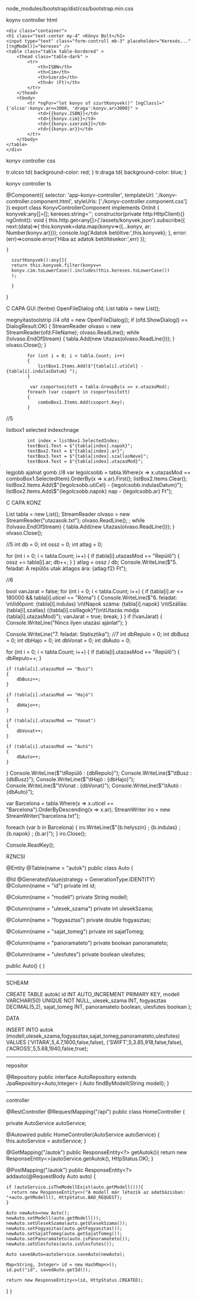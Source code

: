 node_modules/bootstrap/dist/css/bootstrap.min.css

koynv controller html

    <div class="container">
    <h1 class="text-center my-4" >Könyv Bolt</h1>
    <input type="text" class="form-controll mb-3" placeholder="Keresés..." [(ngModel)]="kereses" />
    <table class="table table-bordered" >
        <thead class="table-dark" >
            <tr>    
                <th>ISBN</th>
                <th>Cím</th>
                <th>Szerző</th>
                <th>Ár (Ft)</th>
            </tr>
        </thead>
        <tbody>
            <tr *ngFor="let konyv of szurtKonyvek()" [ngClass]="{'olcso':konyv.ar<=3000, 'draga':konyv.ar>3000}" >
                <td>{{konyv.ISBN}}</td>
                <td>{{konyv.cim}}</td>
                <td>{{konyv.szerzok}}</td>
                <td>{{konyv.ar}}</td>
            </tr>
        </tbody>
    </table>
    </div>



konyv controller css

tr.olcso td{
    background-color: red;
}
tr.draga td{
    background-color: blue;
}



konyv controller ts

@Component({
  selector: 'app-konyv-controller',
  templateUrl: './konyv-controller.component.html',
  styleUrls: ['./konyv-controller.component.css']
})
export class KonyvControllerComponent implements OnInit {
  konyvek:any[]=[];
  kereses:string='';
  constructor(private http:HttpClient){}
  ngOnInit(): void {
    this.http.get<any[]>('/assets/konyvek.json').subscribe({
      next:(data)=>{
        this.konyvek=data.map(konyv=>({...konyv, ar: Number(konyv.ar)}));
        console.log('Adatok betöltve:',this.konyvek);
      },
      error:(err)=>console.error('Hiba az adatok betöltésekor:',err)
    });
 
    }
   
      szurtKonyvek():any[]{
      return this.konyvek.filter(konyv=>
      konyv.cim.toLowerCase().includes(this.kereses.toLowerCase())
      );

      }
  }


C CAPA GUI
(fentre)
 OpenFileDialog ofd;
 List<Utazas> tabla = new List<Utazas>();

 megnyitastoolstrip
             //4
            ofd = new OpenFileDialog();
            if (ofd.ShowDialog() == DialogResult.OK) { 
            StreamReader olvaso = new StreamReader(ofd.FileName);
                olvaso.ReadLine();
                while (!olvaso.EndOfStream)
                {
                    tabla.Add(new Utazas(olvaso.ReadLine()));
                }
                olvaso.Close();
            }

            for (int i = 0; i < tabla.Count; i++)
            {
                listBox1.Items.Add($"{tabla[i].utiCel} - {tabla[i].indulasDatum} ");
            }

             var csoportositott = tabla.GroupBy(x => x.utazasMod);
            foreach (var csoport in csoportositott)
            {
                comboBox1.Items.Add(csoport.Key);
            }


//5

listbox1 selected indexchnage

            int index = listBox1.SelectedIndex;
            textBox1.Text = $"{tabla[index].napok}";
            textBox2.Text = $"{tabla[index].ar}";
            textBox3.Text = $"{tabla[index].szallasNeve}";
            textBox4.Text = $"{tabla[index].utazasMod}";


legjobb ajalnat gomb
            //8
            var legolcsobb = tabla.Where(x => x.utazasMod == comboBox1.SelectedItem).OrderBy(x => x.ar).First();
            listBox2.Items.Clear();
            listBox2.Items.Add($"{legolcsobb.utiCel} - {legolcsobb.indulasDatum}");
            listBox2.Items.Add($"{legolcsobb.napok} nap - {legolcsobb.ar} Ft");

C CAPA KONZ

List <Utazas> tabla = new List<Utazas>();
StreamReader olvaso = new StreamReader("utazasok.txt");
olvaso.ReadLine(); ;
while (!olvaso.EndOfStream)
{
    tabla.Add(new Utazas(olvaso.ReadLine()));
}
olvaso.Close();




//5
int db = 0;
int ossz = 0;
int atlag = 0;

for (int i = 0; i < tabla.Count; i++)
{
    if (tabla[i].utazasMod == "Repülő")
    {
        ossz += tabla[i].ar;
        db++;
    }
}
atlag = ossz / db;
Console.WriteLine($"5. feladat: A repülős utak átlagos ára: {atlag:f2} Ft");






//6

bool vanJarat = false;
for (int i = 0; i < tabla.Count; i++) { 
    if (tabla[i].ar <= 180000 && tabla[i].uticel == "Róma")
    {
        Console.WriteLine($"6. feladat: \n\tIdőpont: {tabla[i].indulas} \n\tNapok száma: {tabla[i].napok} \n\tSzállás: {tabla[i].szallas} ({tabla[i].csillagok}*)\n\tUtazás módja {tabla[i].utazasMod}");
        vanJarat = true;
        break;
    }
}
if (!vanJarat)
{
    Console.WriteLine("Nincs ilyen utazási ajánlat");
}

Console.WriteLine("7. feladat: Statisztika");
//7
int dbRepulo = 0;
int dbBusz = 0;
int dbHajo = 0;
int dbVonat = 0;
int dbAuto = 0;

for (int i = 0; i < tabla.Count; i++)
{
    if (tabla[i].utazasMod == "Repülő")
    {
        dbRepulo++;
    }

    if (tabla[i].utazasMod == "Busz")
    {
        dbBusz++;
    }

    if (tabla[i].utazasMod == "Hajó")
    {
        dbHajo++;
    }

    if (tabla[i].utazasMod == "Vonat")
    {
        dbVonat++;
    }

    if (tabla[i].utazasMod == "Autó")
    {
        dbAuto++;
    }

}
Console.WriteLine($"\tRepülő : {dbRepulo}");
Console.WriteLine($"\tBusz : {dbBusz}");
Console.WriteLine($"\tHajó : {dbHajo}");
Console.WriteLine($"\tVonat : {dbVonat}");
Console.WriteLine($"\tAutó : {dbAuto}");



var Barcelona = tabla.Where(x => x.uticel == "Barcelona").OrderByDescending(x => x.ar);
StreamWriter iro = new StreamWriter("barcelona.txt");

foreach (var b in Barcelona)
{
    iro.WriteLine($"{b.helyszin} ; {b.indulas} ; {b.napok} ; {b.ar}");
}
iro.Close();


Console.ReadKey();




RZNCSI
 
@Entity
@Table(name = "autok")
public class Auto {

  @Id
  @GeneratedValue(strategy = GenerationType.IDENTITY)
  @Column(name = "id")
  private int id;

  @Column(name = "modell")
  private String modell;

  @Column(name = "ulesek_szama")
  private int ulesekSzama;

  @Column(name = "fogyasztas")
  private double fogyasztas;

  @Column(name = "sajat_tomeg")
  private int sajatTomeg;

  @Column(name = "panoramateto")
  private boolean panoramateto;

  @Column(name = "ulesfutes")
  private boolean ulesfutes;

  public Auto() {
  }


  ----
 SCHEAM
 
  CREATE TABLE autok(
    id	INT AUTO_INCREMENT PRIMARY KEY,
    modell	VARCHAR(50)	UNIQUE NOT NULL,
    ulesek_szama INT,
    fogyasztas	DECIMAL(5,2),
    sajat_tomeg	INT,
    panoramateto boolean,
    ulesfutes boolean
);


DATA

INSERT INTO autok (modell,ulesek_szama,fogyasztas,sajat_tomeg,panoramateto,ulesfutes)
VALUES
('VITARA',5,4.7,1600,false,false),
('SWIFT',5,3.85,918,false,false),
('ACROSS',5,5.68,1940,false,true);



-------
repositor

@Repository
public interface AutoRepository extends JpaRepository<Auto,Integer> {
  Auto findByModell(String modell);
}



------
controller

@RestController
@RequestMapping("/api")
public class HomeController {

  private AutoService autoService;

  @Autowired
  public HomeController(AutoService autoService) {
    this.autoService = autoService;
  }

  @GetMapping("/autok")
  public ResponseEntity<?> getAutok(){
    return new ResponseEntity<>(autoService.getAutok(), HttpStatus.OK);
  }

  @PostMapping("/autok")
  public ResponseEntity<?> addauto(@RequestBody Auto auto) {

    if (autoService.isTheModellExist(auto.getModell())){
      return new ResponseEntity<>("A modell már létezik az adatbázisban: "+auto.getModell(), HttpStatus.BAD_REQUEST);
    }

    Auto newAuto=new Auto();
    newAuto.setModell(auto.getModell());
    newAuto.setUlesekSzama(auto.getUlesekSzama());
    newAuto.setFogyasztas(auto.getFogyasztas());
    newAuto.setSajatTomeg(auto.getSajatTomeg());
    newAuto.setPanoramateto(auto.isPanoramateto());
    newAuto.setUlesfutes(auto.isUlesfutes());

    Auto savedAuto=autoService.saveAuto(newAuto);

    Map<String, Integer> id = new HashMap<>();
    id.put("id", savedAuto.getId());

    return new ResponseEntity<>(id, HttpStatus.CREATED);
  }
}
